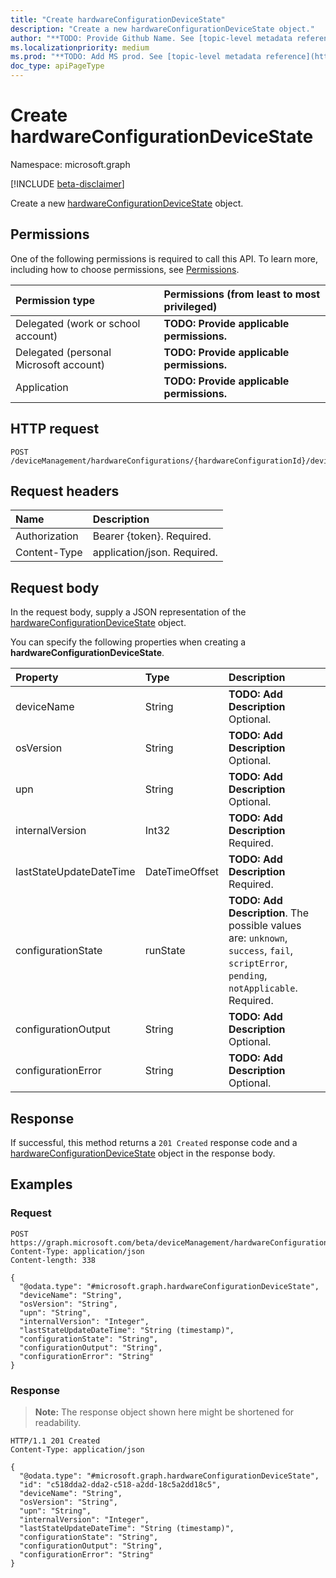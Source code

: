 ```yaml
---
title: "Create hardwareConfigurationDeviceState"
description: "Create a new hardwareConfigurationDeviceState object."
author: "**TODO: Provide Github Name. See [topic-level metadata reference](https://msgo.azurewebsites.net/add/document/guidelines/metadata.html#topic-level-metadata)**"
ms.localizationpriority: medium
ms.prod: "**TODO: Add MS prod. See [topic-level metadata reference](https://msgo.azurewebsites.net/add/document/guidelines/metadata.html#topic-level-metadata)**"
doc_type: apiPageType
---
```


# Create hardwareConfigurationDeviceState
Namespace: microsoft.graph

[!INCLUDE [beta-disclaimer](../../includes/beta-disclaimer.md)]

Create a new [hardwareConfigurationDeviceState](../resources/intune-hardwareconfigurationdevicestate.md) object.

## Permissions
One of the following permissions is required to call this API. To learn more, including how to choose permissions, see [Permissions](/graph/permissions-reference).

|Permission type|Permissions (from least to most privileged)|
|:---|:---|
|Delegated (work or school account)|**TODO: Provide applicable permissions.**|
|Delegated (personal Microsoft account)|**TODO: Provide applicable permissions.**|
|Application|**TODO: Provide applicable permissions.**|

## HTTP request

<!-- {
  "blockType": "ignored"
}
-->
``` http
POST /deviceManagement/hardwareConfigurations/{hardwareConfigurationId}/deviceRunStates
```

## Request headers
|Name|Description|
|:---|:---|
|Authorization|Bearer {token}. Required.|
|Content-Type|application/json. Required.|

## Request body
In the request body, supply a JSON representation of the [hardwareConfigurationDeviceState](../resources/intune-hardwareconfigurationdevicestate.md) object.

You can specify the following properties when creating a **hardwareConfigurationDeviceState**.

|Property|Type|Description|
|:---|:---|:---|
|deviceName|String|**TODO: Add Description** Optional.|
|osVersion|String|**TODO: Add Description** Optional.|
|upn|String|**TODO: Add Description** Optional.|
|internalVersion|Int32|**TODO: Add Description** Required.|
|lastStateUpdateDateTime|DateTimeOffset|**TODO: Add Description** Required.|
|configurationState|runState|**TODO: Add Description**. The possible values are: `unknown`, `success`, `fail`, `scriptError`, `pending`, `notApplicable`. Required.|
|configurationOutput|String|**TODO: Add Description** Optional.|
|configurationError|String|**TODO: Add Description** Optional.|



## Response

If successful, this method returns a `201 Created` response code and a [hardwareConfigurationDeviceState](../resources/intune-hardwareconfigurationdevicestate.md) object in the response body.

## Examples

### Request
<!-- {
  "blockType": "request",
  "name": "create_hardwareconfigurationdevicestate_from_"
}
-->
``` http
POST https://graph.microsoft.com/beta/deviceManagement/hardwareConfigurations/{hardwareConfigurationId}/deviceRunStates
Content-Type: application/json
Content-length: 338

{
  "@odata.type": "#microsoft.graph.hardwareConfigurationDeviceState",
  "deviceName": "String",
  "osVersion": "String",
  "upn": "String",
  "internalVersion": "Integer",
  "lastStateUpdateDateTime": "String (timestamp)",
  "configurationState": "String",
  "configurationOutput": "String",
  "configurationError": "String"
}
```


### Response
>**Note:** The response object shown here might be shortened for readability.
<!-- {
  "blockType": "response",
  "truncated": true,
  "@odata.type": "microsoft.graph.hardwareConfigurationDeviceState"
}
-->
``` http
HTTP/1.1 201 Created
Content-Type: application/json

{
  "@odata.type": "#microsoft.graph.hardwareConfigurationDeviceState",
  "id": "c518dda2-dda2-c518-a2dd-18c5a2dd18c5",
  "deviceName": "String",
  "osVersion": "String",
  "upn": "String",
  "internalVersion": "Integer",
  "lastStateUpdateDateTime": "String (timestamp)",
  "configurationState": "String",
  "configurationOutput": "String",
  "configurationError": "String"
}
```

